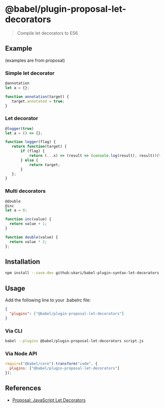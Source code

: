 # @babel/plugin-proposal-let-decorators

> Compile let decorators to ES6

## Example

(examples are from proposal)

### Simple let decorator

```js
@annotation
let a = {};

function annotation(target) {
   target.annotated = true;
}
```

### Let decorator

```js
@logger(true)
let a = () => {};

function logger(flag) {
   return function(target) {
       if (flag) {
           return (...x) => (result => (console.log(result), result))(target(...x));
       } else {
           return target;
       }
   };
}
```

### Multi decorators

```js
@double
@inc
let a = 0;

function inc(value) {
  return value + 1;
}

function double(value) {
  return value * 2;
};
```

## Installation

```sh
npm install --save-dev github:ukari/babel-plugin-syntax-let-decorators
```

## Usage

Add the following line to your .babelrc file:

```json
{
  "plugins": ["@babel/plugin-proposal-let-decorators"]
}
```

### Via CLI

```sh
babel --plugins @babel/plugin-proposal-let-decorators script.js
```

### Via Node API

```javascript
require("@babel/core").transform("code", {
  plugins: ["@babel/plugin-proposal-let-decorators"]
});
```

## References

* [Proposal: JavaScript Let Decorators](https://github.com/ukari/javascript-let-decorators/blob/master/README.md)
